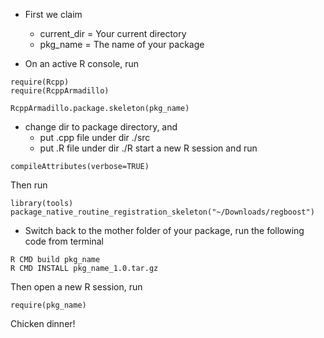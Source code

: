 * First we claim

  - current_dir = Your current directory
  - pkg_name = The name of your package

* On an active R console, run
```
require(Rcpp)
require(RcppArmadillo)

RcppArmadillo.package.skeleton(pkg_name)
```

* change dir to package directory, and 
  -  put .cpp file under dir ./src
  -  put .R file under dir ./R
  start a new R session and run  
```
compileAttributes(verbose=TRUE)
```
  Then run
```
library(tools)
package_native_routine_registration_skeleton("~/Downloads/regboost")
```

* Switch back to the mother folder of your package,
run the following code from terminal

 ```
 R CMD build pkg_name
 R CMD INSTALL pkg_name_1.0.tar.gz
 ```
 
 Then open a new R session, run
 ```
 require(pkg_name)
 ```
 Chicken dinner! 

